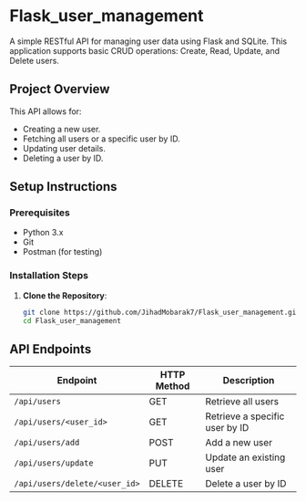 # Flask_user_management

A simple RESTful API for managing user data using Flask and SQLite. This application supports basic CRUD operations: Create, Read, Update, and Delete users.

## Project Overview

This API allows for:
- Creating a new user.
- Fetching all users or a specific user by ID.
- Updating user details.
- Deleting a user by ID.

## Setup Instructions

### Prerequisites

- Python 3.x
- Git
- Postman (for testing)

### Installation Steps

1. **Clone the Repository**:
   ```bash
   git clone https://github.com/JihadMobarak7/Flask_user_management.git
   cd Flask_user_management

## API Endpoints

| Endpoint                       | HTTP Method | Description                         |
|--------------------------------|-------------|-------------------------------------|
| `/api/users`                   | GET         | Retrieve all users                  |
| `/api/users/<user_id>`         | GET         | Retrieve a specific user by ID      |
| `/api/users/add`               | POST        | Add a new user                      |
| `/api/users/update`            | PUT         | Update an existing user             |
| `/api/users/delete/<user_id>`  | DELETE      | Delete a user by ID                 |
